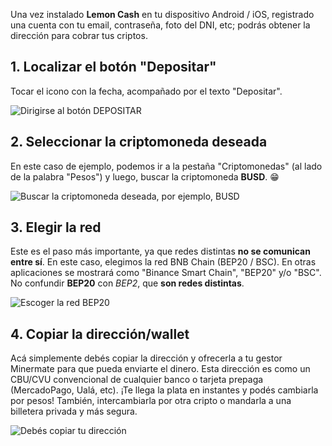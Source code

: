 Una vez instalado **Lemon Cash** en tu dispositivo Android / iOS, registrado una cuenta con tu email, contraseña, foto del DNI, etc; podrás obtener la dirección para cobrar tus criptos.

## 1. Localizar el botón "Depositar"

Tocar el icono con la fecha, acompañado por el texto "Depositar".

![Dirigirse al botón DEPOSITAR](1.jpg)

## 2. Seleccionar la criptomoneda deseada

En este caso de ejemplo, podemos ir a la pestaña "Criptomonedas" (al lado de la palabra "Pesos") y luego, buscar la criptomoneda **BUSD**. 😁

![Buscar la criptomoneda deseada, por ejemplo, BUSD](2.jpg)

## 3. Elegir la red

Este es el paso más importante, ya que redes distintas **no se comunican entre sí**. En este caso, elegimos la red BNB Chain (BEP20 / BSC). En otras aplicaciones se mostrará como "Binance Smart Chain", "BEP20" y/o "BSC". No confundir **BEP20** con *BEP2*, que **son redes distintas**.

![Escoger la red BEP20](3.jpg)

## 4. Copiar la dirección/wallet

Acá simplemente debés copiar la dirección y ofrecerla a tu gestor Minermate para que pueda enviarte el dinero. Esta dirección es como un CBU/CVU convencional de cualquier banco o tarjeta prepaga (MercadoPago, Ualá, etc). ¡Te llega la plata en instantes y podés cambiarla por pesos! También, intercambiarla por otra cripto o mandarla a una billetera privada y más segura.

![Debés copiar tu dirección](4.jpg)
